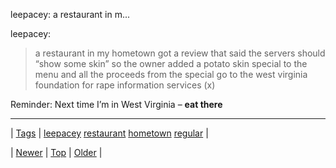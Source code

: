 <!--
title: leepacey
date: 2020-06-28T15:27:00.305Z
tags: leepacey, restaurant, hometown, regular
-->


leepacey: a restaurant in m...

<p>leepacey:</p>

<blockquote>
<p>a restaurant in my hometown got a review that said the servers should “show some skin” so the owner added a potato skin special to the menu and all the proceeds from the special go to the west virginia foundation for rape information services (x)</p>
</blockquote>

<p>Reminder: Next time I&rsquo;m in West Virginia – <b>eat there</b></p>

<!--BOTTOM-POST-NAVIGATION-->
---

| [Tags](tags.md) | [leepacey](tag-leepacey.md) [restaurant](tag-restaurant.md) [hometown](tag-hometown.md) [regular](tag-regular.md) |

| [Newer](87012492879.md) | [Top](index.md) | [Older](87069971984.md) |